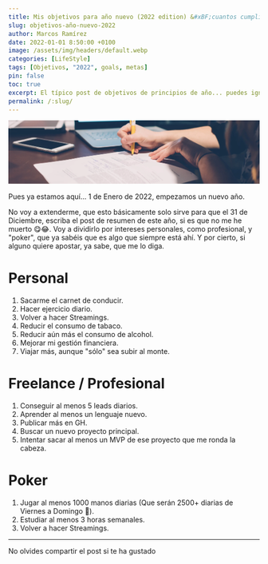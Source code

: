 ```yaml
---
title: Mis objetivos para año nuevo (2022 edition) &#xBF;cuantos cumplir&#xE9;?
slug: objetivos-año-nuevo-2022
author: Marcos Ramírez
date: 2022-01-01 8:50:00 +0100
image: /assets/img/headers/default.webp
categories: [LifeStyle]
tags: [Objetivos, "2022", goals, metas]
pin: false
toc: true
excerpt: El típico post de objetivos de principios de año... puedes ignorarlo, o apostar a ver cuantos logro.
permalink: /:slug/ 
---
```

![Post Header](/assets/img/headers/default.webp)

Pues ya estamos aquí... 1 de Enero de 2022, empezamos un nuevo año.

No voy a extenderme, que esto básicamente solo sirve para que el 31 de Diciembre, escriba el post de resumen de este año, si es que no me he muerto 😋😂.
Voy a dividirlo por intereses personales, como profesional, y "poker", que ya sabéis que es algo que siempre está ahí.
Y por cierto, si alguno quiere apostar, ya sabe, que me lo diga.


# Personal

1. Sacarme el carnet de conducir.
2. Hacer ejercicio diario.
3. Volver a hacer Streamings.
4. Reducir el consumo de tabaco.
5. Reducir aún más el consumo de alcohol.
6. Mejorar mi gestión financiera.
7. Viajar más, aunque "sólo" sea subir al monte.


# Freelance / Profesional

1. Conseguir al menos 5 leads diarios.
2. Aprender al menos un lenguaje nuevo.
3. Publicar más en GH.
4. Buscar un nuevo proyecto principal.
5. Intentar sacar al menos un MVP de ese proyecto que me ronda la cabeza.


# Poker

1. Jugar al menos 1000 manos diarias (Que serán 2500+ diarias de Viernes a Domingo 🤣).
2. Estudiar al menos 3 horas semanales.
3. Volver a hacer Streamings.

***
No olvides compartir el post si te ha gustado
